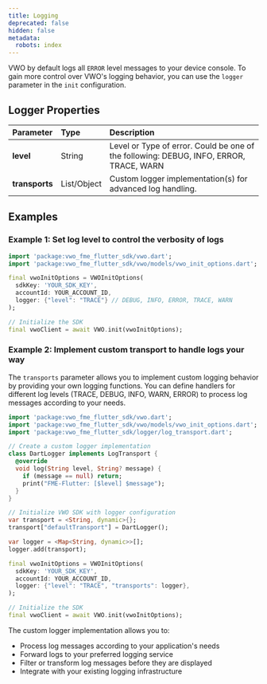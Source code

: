```yaml
---
title: Logging
deprecated: false
hidden: false
metadata:
  robots: index
---
```

VWO by default logs all `ERROR` level messages to your device console. To gain more control over VWO's logging behavior, you can use the `logger` parameter in the `init` configuration.

## Logger Properties

| Parameter      | Type        | Description                                                                            |
| :------------- | :---------- | :------------------------------------------------------------------------------------- |
| **level**      | String      | Level or Type of error. Could be one of the following: DEBUG, INFO, ERROR, TRACE, WARN |
| **transports** | List/Object | Custom logger implementation(s) for advanced log handling.                             |

## Examples

### Example 1: Set log level to control the verbosity of logs

```dart
import 'package:vwo_fme_flutter_sdk/vwo.dart';
import 'package:vwo_fme_flutter_sdk/vwo/models/vwo_init_options.dart';

final vwoInitOptions = VWOInitOptions(
  sdkKey: 'YOUR_SDK_KEY',
  accountId: YOUR_ACCOUNT_ID,
  logger: {"level": "TRACE"} // DEBUG, INFO, ERROR, TRACE, WARN
);

// Initialize the SDK
final vwoClient = await VWO.init(vwoInitOptions);
```

### Example 2: Implement custom transport to handle logs your way

The `transports` parameter allows you to implement custom logging behavior by providing your own logging functions. You can define handlers for different log levels (TRACE, DEBUG, INFO, WARN, ERROR) to process log messages according to your needs.

```dart
import 'package:vwo_fme_flutter_sdk/vwo.dart';
import 'package:vwo_fme_flutter_sdk/vwo/models/vwo_init_options.dart';
import 'package:vwo_fme_flutter_sdk/logger/log_transport.dart';

// Create a custom logger implementation
class DartLogger implements LogTransport {
  @override
  void log(String level, String? message) {
    if (message == null) return;
    print("FME-Flutter: [$level] $message");
  }
}

// Initialize VWO SDK with logger configuration
var transport = <String, dynamic>{};
transport["defaultTransport"] = DartLogger();

var logger = <Map<String, dynamic>>[];
logger.add(transport);

final vwoInitOptions = VWOInitOptions(
  sdkKey: 'YOUR_SDK_KEY',
  accountId: YOUR_ACCOUNT_ID,
  logger: {"level": "TRACE", "transports": logger},
);

// Initialize the SDK
final vwoClient = await VWO.init(vwoInitOptions);
```

The custom logger implementation allows you to:

* Process log messages according to your application's needs
* Forward logs to your preferred logging service
* Filter or transform log messages before they are displayed
* Integrate with your existing logging infrastructure